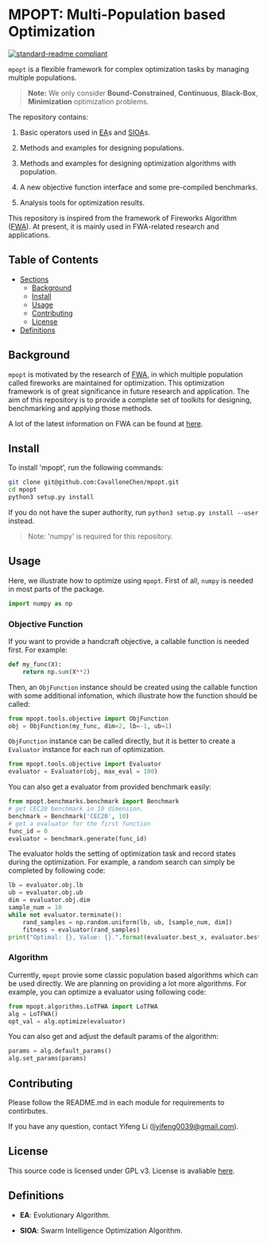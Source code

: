 # MPOPT: Multi-Population based Optimization

[![standard-readme compliant](https://img.shields.io/badge/readme%20style-standard-brightgreen.svg?style=flat-square)](https://github.com/RichardLitt/standard-readme)

`mpopt` is a flexible framework for complex optimization tasks by managing multiple populations.

> **Note:** We only consider **Bound-Constrained**, **Continuous**, **Black-Box**, **Minimization** optimization problems.

The repository contains:

1. Basic operators used in [EA](#definitions)s and [SIOA](#definitions)s.

2. Methods and examples for designing populations.

3. Methods and examples for designing optimization algorithms with population.

4. A new objective function interface and some pre-compiled benchmarks.

5. Analysis tools for optimization results.

This repository is inspired from the framework of Fireworks Algorithm ([FWA](https://www.cil.pku.edu.cn/fwa/index.htm)). At present, it is mainly used in FWA-related research and applications.

## Table of Contents

- [Sections](#sections)
  - [Background](#background)
  - [Install](#install)
  - [Usage](#usage)
  - [Contributing](#contributing)
  - [License](#license)
- [Definitions](#definitions)

## Background

`mpopt` is motivated by the research of [FWA](https://link.springer.com/content/pdf/10.1007/978-3-642-13495-1_44.pdf), in which multiple population called fireworks are maintained for optimization. This optimization framework is of great significance in future research and application. The aim of this repository is to provide a complete set of toolkits for designing, benchmarking and applying those methods.

A lot of the latest information on FWA can be found at [here](https://www.cil.pku.edu.cn/fwa/index.htm).

## Install

To install 'mpopt', run the following commands:

```sh
git clone git@github.com:CavalloneChen/mpopt.git
cd mpopt
python3 setup.py install
```

If you do not have the super authority, run `python3 setup.py install --user` instead.

> Note: 'numpy' is required for this repository.

## Usage

Here, we illustrate how to optimize using `mpopt`. First of all, `numpy` is needed in most parts of the package.

```python
import numpy as np
```

### Objective Function

If you want to provide a handcraft objective, a callable function is needed first. For example:

```python
def my_func(X):
    return np.sum(X**2)
```

Then, an `ObjFunction` instance should be created using the callable function with some additional infomation, which illustrate how the function should be called:

```python
from mpopt.tools.objective import ObjFunction
obj = ObjFunction(my_func, dim=2, lb=-1, ub=1)
```

`ObjFunction` instance can be called directly, but it is better to create a `Evaluator` instance for each run of optimization. 

```python
from mpopt.tools.objective import Evaluator
evaluator = Evaluator(obj, max_eval = 100)
```

You can also get a evaluator from provided benchmark easily:

```python
from mpopt.benchmarks.benchmark import Benchmark
# get CEC20 benchmark in 10 dimension.
benchmark = Benchmark('CEC20', 10)
# get a evaluator for the first function
func_id = 0
evaluator = benchmark.generate(func_id)
```

The evaluator holds the setting of optimization task and record states during the optimization. For example, a random search can simply be completed by following code:

```python
lb = evaluator.obj.lb
ub = evaluator.obj.ub
dim = evaluator.obj.dim
sample_num = 10
while not evaluator.terminate():
    rand_samples = np.random.uniform(lb, ub, [sample_num, dim])
    fitness = evaluator(rand_samples)
print("Optimal: {}, Value: {}.".format(evaluator.best_x, evaluator.best_y))
```

### Algorithm

Currently, `mpopt` provie some classic population based algorithms which can be used directly. We are planning on providing a lot more algorithms. For example, you can optimize a evaluator using following code:

```python
from mpopt.algorithms.LoTFWA import LoTFWA
alg = LoTFWA()
opt_val = alg.optimize(evaluator)
```

You can also get and adjust the default params of the algorithm:

```python
params = alg.default_params()
alg.set_params(params)
```

## Contributing

Please follow the README.md in each module for requirements to contirbutes.

If you have any question, contact Yifeng Li (liyifeng0039@gmail.com).

## License
This source code is licensed under GPL v3. License is avaliable [here](https://github.com/CavalloneChen/mpopt/blob/master/LICENSE).

## Definitions

- **EA**: Evolutionary Algorithm.

- **SIOA**: Swarm Intelligence Optimization Algorithm.